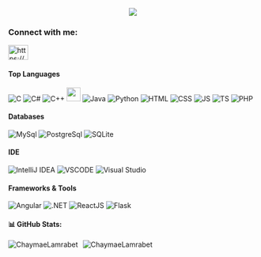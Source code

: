 <!--
**ChaymaeLamrabet/ChaymaeLamrabet** is a ✨ _special_ ✨ repository because its `README.md` (this file) appears on your GitHub profile.

Here are some ideas to get you started:

- 🔭 I’m currently working on ...
- 🌱 I’m currently learning ...
- 👯 I’m looking to collaborate on ...
- 🤔 I’m looking for help with ...
- 💬 Ask me about ...
- 📫 How to reach me: ...
- 😄 Pronouns: ...
- ⚡ Fun fact: ...
-->

<p align="center">
<!--   <a href="https://github.com/DenverCoder1/readme-typing-svg"> -->
    <img src="https://readme-typing-svg.herokuapp.com?color=E22FE4&width=380&height=28&lines=Hi👋+I'm+Chaymae+Lamrabet+..;Software+Engineering+Student;Full+Stack+Developer;Nice+To+Meet+You+...&center=true"></a></p>
    
<h3 align="left">Connect with me:</h3>
<p align="left">
<a href="https://www.linkedin.com/in/chaymae-lamrabet-1a2224270/" target="blank"><img align="center" src="https://raw.githubusercontent.com/rahuldkjain/github-profile-readme-generator/master/src/images/icons/Social/linked-in-alt.svg" alt="https://www.linkedin.com/in/chaymae-lamrabet-1a2224270/" height="30" width="40" /></a>
</p>
    
#### Top Languages

![C](https://img.shields.io/badge/c-%2300599C.svg?style=for-the-badge&logo=c&logoColor=white)
![C#](https://img.shields.io/badge/-Csharp-blueviolet?style=for-the-badge&logo=csharp&logoColor=white)
![C++](https://img.shields.io/badge/-C++-365dbf.svg?style=for-the-badge&logo=C%2B%2B)
<img src="https://user-images.githubusercontent.com/63449913/198881472-0be71459-b8db-484a-b094-b4f8eb58cdda.png" width="28px" height="28px">
![Java](https://img.shields.io/badge/-java-ed2026?style=for-the-badge&logoColor=white)
![Python](https://img.shields.io/badge/python-%2314354C.svg?style=for-the-badge&logo=python&logoColor=white)
![HTML](https://img.shields.io/badge/-html-orange?style=for-the-badge&logo=html5&logoColor=white)
![CSS](https://img.shields.io/badge/-css-blue?style=for-the-badge&logo=css3&logoColor=white)
![JS](https://img.shields.io/badge/-JavaScript-yellow?style=for-the-badge&logo=javascript&logoColor=white)
![TS](https://img.shields.io/badge/-TypeScript-047bcc?style=for-the-badge&logo=typescript&logoColor=white)
![PHP](https://img.shields.io/badge/-PHP-purple?style=for-the-badge&logo=php&logoColor=white)


#### Databases

![MySql](https://img.shields.io/badge/MySQL-2294aa.svg?style=for-the-badge&logo=mysql&logoColor=white)
![PostgreSql](https://img.shields.io/badge/-postgreSQL-4c85aa?style=for-the-badge&logo=postgresql&logoColor=white)
![SQLite](https://img.shields.io/badge/-SQLite-003b57?style=for-the-badge&logo=SQLite&logoColor=white)

#### IDE
![IntelliJ IDEA](https://img.shields.io/badge/IntelliJ%20IDEA-000000?style=for-the-badge&logo=intellij-idea&logoColor=white)
![VSCODE](https://img.shields.io/badge/-Visual%20Studio%20Code-007ACC.svg?style=for-the-badge&logo=visual-studio-code)
![Visual Studio](https://img.shields.io/badge/-Visual%20Studio-5C2D91.svg?style=for-the-badge&logo=visual-studio)
<br />

#### Frameworks & Tools
![Angular](https://img.shields.io/badge/Angular-dd1b16?style=for-the-badge&logo=angular&logoColor=white)
![.NET](https://img.shields.io/badge/.NET-5026D5?style=for-the-badge&logo=.net&logoColor=white)
![ReactJS](https://img.shields.io/badge/-reactjs-57c4e2?style=for-the-badge&logo=react&logoColor=white)
![Flask](https://img.shields.io/badge/-flask-0a1a60?style=for-the-badge&logo=flask&logoColor=white)


#### 📊 GitHub Stats:

<div style="display: flex; gap: 10px;">
    <img align="center" src="https://github-readme-stats.vercel.app/api?username=ChaymaeLamrabet&locale=en&layout=compact&theme=tokyonight&show_icons=true" alt="ChaymaeLamrabet" />
  <img align="center" src="https://github-readme-streak-stats.herokuapp.com/?user=ChaymaeLamrabet&theme=radical&hide_border=false" alt="ChaymaeLamrabet" />
</div>
<br/>
<br/>

